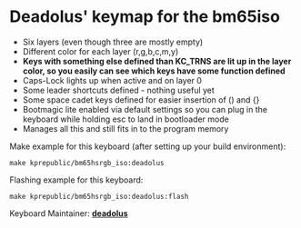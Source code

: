 # Deadolus' keymap for the bm65iso

* Six layers (even though three are mostly empty)
* Different color for each layer (r,g,b,c,m,y)
* **Keys with something else defined than KC_TRNS are lit up in the layer color, so you easily can see which keys have some function defined**
* Caps-Lock lights up when active and on layer 0
* Some leader shortcuts defined - nothing useful yet
* Some space cadet keys defined for easier insertion of () and {}
* Bootmagic lite enabled via default settings so you can plug in the keyboard while holding esc to land in bootloader mode
* Manages all this and still fits in to the program memory

Make example for this keyboard (after setting up your build environment):

    make kprepublic/bm65hsrgb_iso:deadolus

Flashing example for this keyboard:

    make kprepublic/bm65hsrgb_iso:deadolus:flash

Keyboard Maintainer: **[deadolus](https://github.com/deadolus)**
